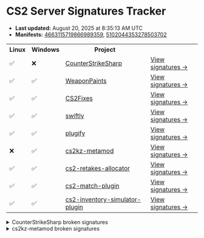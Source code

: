 # CS2 Server Signatures Tracker

* **Last updated:** August 20, 2025 at 8:35:13 AM UTC
* **Manifests:** [4663115719866989359](https://steamdb.info/depot/2347771/history/?changeid=M:4663115719866989359), [5102044353278503702](https://steamdb.info/depot/2347773/history/?changeid=M:5102044353278503702)

<table>
<tr><th>Linux</th><th>Windows</th><th>Project</th><th></th></tr><tr><td>✅</td><td>❌</td><td><a href="https://github.com/sebaselizeche/CounterStrikeSharp">CounterStrikeSharp</a></td><td><a href="https://github.com/sebaselizeche/cs2-signatures/blob/main/.github/docs/CounterStrikeSharp.md">View signatures →</a></td></tr><tr><td>✅</td><td>✅</td><td><a href="https://github.com/Nereziel/cs2-WeaponPaints">WeaponPaints</a></td><td><a href="https://github.com/sebaselizeche/cs2-signatures/blob/main/.github/docs/WeaponPaints.md">View signatures →</a></td></tr><tr><td>✅</td><td>✅</td><td><a href="https://github.com/Source2ZE/CS2Fixes">CS2Fixes</a></td><td><a href="https://github.com/sebaselizeche/cs2-signatures/blob/main/.github/docs/CS2Fixes.md">View signatures →</a></td></tr><tr><td>✅</td><td>✅</td><td><a href="https://github.com/swiftly-solution/swiftly">swiftly</a></td><td><a href="https://github.com/sebaselizeche/cs2-signatures/blob/main/.github/docs/swiftly.md">View signatures →</a></td></tr><tr><td>✅</td><td>✅</td><td><a href="https://github.com/untrustedmodders/plugify-source-2">plugify</a></td><td><a href="https://github.com/sebaselizeche/cs2-signatures/blob/main/.github/docs/plugify.md">View signatures →</a></td></tr><tr><td>❌</td><td>✅</td><td><a href="https://github.com/KZGlobalTeam/cs2kz-metamod">cs2kz-metamod</a></td><td><a href="https://github.com/sebaselizeche/cs2-signatures/blob/main/.github/docs/cs2kz-metamod.md">View signatures →</a></td></tr><tr><td>✅</td><td>✅</td><td><a href="https://github.com/yonilerner/cs2-retakes-allocator">cs2-retakes-allocator</a></td><td><a href="https://github.com/sebaselizeche/cs2-signatures/blob/main/.github/docs/cs2-retakes-allocator.md">View signatures →</a></td></tr><tr><td>✅</td><td>✅</td><td><a href="https://github.com/ianlucas/cs2-match-plugin">cs2-match-plugin</a></td><td><a href="https://github.com/sebaselizeche/cs2-signatures/blob/main/.github/docs/cs2-match-plugin.md">View signatures →</a></td></tr><tr><td>✅</td><td>✅</td><td><a href="https://github.com/ianlucas/cs2-inventory-simulator-plugin">cs2-inventory-simulator-plugin</a></td><td><a href="https://github.com/sebaselizeche/cs2-signatures/blob/main/.github/docs/cs2-inventory-simulator-plugin.md">View signatures →</a></td></tr></table>

<details>
  <summary>CounterStrikeSharp broken signatures</summary>

* <sub>✅Linux ❌Windows</sub> CBasePlayerController_SetPawn
* <sub>✅Linux ❌Windows</sub> CBaseEntity_TakeDamageOld

</details>

<details>
  <summary>cs2kz-metamod broken signatures</summary>

* <sub>❌Linux ✅Windows</sub> TraceShape
* <sub>❌Linux ✅Windows</sub> CPhysicsGameSystemFrameBoundary

</details>